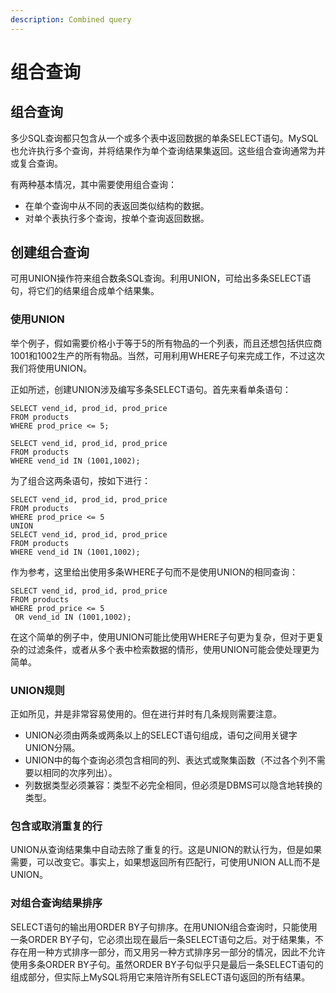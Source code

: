 ```yaml
---
description: Combined query
---
```


# 组合查询

## 组合查询

多少SQL查询都只包含从一个或多个表中返回数据的单条SELECT语句。MySQL也允许执行多个查询，并将结果作为单个查询结果集返回。这些组合查询通常为并或复合查询。

有两种基本情况，其中需要使用组合查询：

- 在单个查询中从不同的表返回类似结构的数据。
- 对单个表执行多个查询，按单个查询返回数据。

## 创建组合查询

可用UNION操作符来组合数条SQL查询。利用UNION，可给出多条SELECT语句，将它们的结果组合成单个结果集。

### 使用UNION

举个例子，假如需要价格小于等于5的所有物品的一个列表，而且还想包括供应商1001和1002生产的所有物品。当然，可用利用WHERE子句来完成工作，不过这次我们将使用UNION。

正如所述，创建UNION涉及编写多条SELECT语句。首先来看单条语句：

```mysql
SELECT vend_id, prod_id, prod_price
FROM products
WHERE prod_price <= 5;
```

```mysql
SELECT vend_id, prod_id, prod_price
FROM products
WHERE vend_id IN (1001,1002);
```

为了组合这两条语句，按如下进行：

```mysql
SELECT vend_id, prod_id, prod_price
FROM products
WHERE prod_price <= 5
UNION
SELECT vend_id, prod_id, prod_price
FROM products
WHERE vend_id IN (1001,1002);
```

作为参考，这里给出使用多条WHERE子句而不是使用UNION的相同查询：

```mysql
SELECT vend_id, prod_id, prod_price
FROM products
WHERE prod_price <= 5 
 OR vend_id IN (1001,1002);
```

在这个简单的例子中，使用UNION可能比使用WHERE子句更为复杂，但对于更复杂的过滤条件，或者从多个表中检索数据的情形，使用UNION可能会使处理更为简单。

### UNION规则

正如所见，并是非常容易使用的。但在进行并时有几条规则需要注意。

- UNION必须由两条或两条以上的SELECT语句组成，语句之间用关键字UNION分隔。
- UNION中的每个查询必须包含相同的列、表达式或聚集函数（不过各个列不需要以相同的次序列出）。
- 列数据类型必须兼容：类型不必完全相同，但必须是DBMS可以隐含地转换的类型。

### 包含或取消重复的行

UNION从查询结果集中自动去除了重复的行。这是UNION的默认行为，但是如果需要，可以改变它。事实上，如果想返回所有匹配行，可使用UNION ALL而不是UNION。

### 对组合查询结果排序

SELECT语句的输出用ORDER BY子句排序。在用UNION组合查询时，只能使用一条ORDER BY子句，它必须出现在最后一条SELECT语句之后。对于结果集，不存在用一种方式排序一部分，而又用另一种方式排序另一部分的情况，因此不允许使用多条ORDER BY子句。虽然ORDER BY子句似乎只是最后一条SELECT语句的组成部分，但实际上MySQL将用它来陪许所有SELECT语句返回的所有结果。